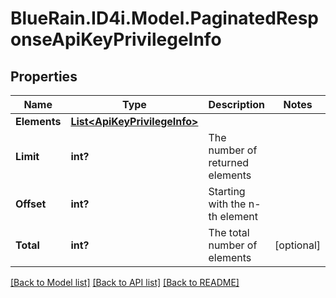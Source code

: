 # BlueRain.ID4i.Model.PaginatedResponseApiKeyPrivilegeInfo
## Properties

Name | Type | Description | Notes
------------ | ------------- | ------------- | -------------
**Elements** | [**List&lt;ApiKeyPrivilegeInfo&gt;**](ApiKeyPrivilegeInfo.md) |  | 
**Limit** | **int?** | The number of returned elements | 
**Offset** | **int?** | Starting with the n-th element | 
**Total** | **int?** | The total number of elements | [optional] 

[[Back to Model list]](../README.md#documentation-for-models) [[Back to API list]](../README.md#documentation-for-api-endpoints) [[Back to README]](../README.md)

